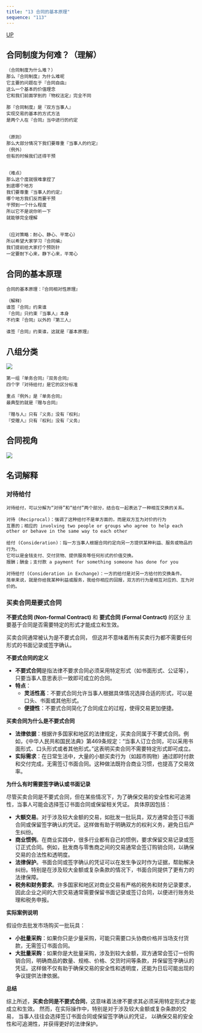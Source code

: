 ```yaml
---
title: "13 合同的基本原理"
sequence: "113"
---
```


[UP](/law/civil-law-index.html)

## 合同制度为何难？（理解）

```text
（合同制度为什么难？）
那么『合同制度』为什么难呢
它主要的问题在于『合同自由』
这么一个基本的价值理念
它和我们前面学到的『物权法定』完全不同

那『合同制度』是『双方当事人』
实现交易的基本的方式方法
是两个人在『合同』当中进行的约定


（原则）
那么大部分情况下我们要尊重『当事人的约定』
（例外）
但有的时候我们还得干预


（难点）
那么这个度就很难拿捏了
到底哪个地方
我们要尊重『当事人的约定』
哪个地方我们反而要干预
干预到一个什么程度
所以它不是说你听一下
就能够完全理解


（应对策略：耐心、静心、平常心）
所以希望大家学习『合同编』
我们提前给大家打个预防针
一定要耐下心来，静下心来，平常心
```

## 合同的基本原理

```text
合同的基本原理：『合同相对性原理』

（解释）
谁签『合同』约束谁
『合同』只约束『当事人』本身
不约束『合同』以外的『第三人』

谁签『合同』约束谁，这就是『基本原理』
```

## 八组分类

![](/assets/images/law/civil/合同-学理分类.svg)

```text
第一组『单务合同』『双务合同』
四个字『对待给付』是它的区分标准

重点『例外』是『单务合同』
最典型的就是『赠与合同』

『赠与人』只有『义务』没有『权利』
『受赠人』只有『权利』没有『义务』
```

## 合同视角

![](/assets/images/law/civil/合同-学理分类-名称视角.svg)




## 名词解释

### 对待给付

```text
对待给付，可以分解为“对待”和“给付”两个部分，结合在一起表达了一种相互交换的关系。

对待 (Reciprocal)：强调了这种给付不是单方面的，而是双方互为对价的行为
互惠的；相应的 involving two people or groups who agree to help each other or behave in the same way to each other

给付 (Consideration)：指一方当事人根据合同约定向另一方提供某种利益、服务或物品的行为。
它可以是金钱支付、交付货物、提供服务等任何形式的价值交换。
报酬；酬金；支付款 a payment for something someone has done for you

对待给付 (Consideration in Exchange)：一方的给付是对另一方给付的交换条件。
简单来说，就是你给我某种利益或服务，我给你相应的回报，双方的行为是相互对应的、互为对价的。
```

### 买卖合同是要式合同

**不要式合同 (Non-formal Contract)** 和 **要式合同 (Formal Contract)** 的区分
主要基于合同是否需要特定的形式才能成立和生效。

买卖合同通常被认为是不要式合同，
但这并不意味着所有买卖行为都不需要任何形式的书面记录或签字确认。

**不要式合同的定义**

- **不要式合同**是指法律不要求合同必须采用特定形式（如书面形式、公证等），只要当事人意思表示一致即可成立的合同。
- **特点**：
  - **灵活性高**：不要式合同允许当事人根据具体情况选择合适的形式，可以是口头、书面或其他形式。
  - **便捷性**：不要式合同简化了合同成立的过程，使得交易更加便捷。

**买卖合同为什么是不要式合同**

- **法律依据**：根据许多国家和地区的法律规定，买卖合同属于不要式合同。例如，《中华人民共和国民法典》第469条规定：“当事人订立合同，可以采用书面形式、口头形式或者其他形式。”这表明买卖合同不需要特定形式即可成立。
- **实际需求**：在日常生活中，大量的小额买卖行为（如超市购物）通过即时付款和交付完成，无需签订书面合同。这种做法既符合商业习惯，也提高了交易效率。

**为什么有时需要签字确认或书面记录**

尽管买卖合同是不要式合同，但在某些情况下，为了确保交易的安全性和可追溯性，当事人可能会选择签订书面合同或保留相关凭证。
具体原因包括：


- **大额交易**。对于涉及较大金额的交易，如批发一批玩具，双方通常会签订书面合同或保留签字确认的凭证。这样做有助于明确双方的权利义务，避免日后产生纠纷。
- **商业惯例**。在商业实践中，很多行业都有自己的惯例，要求保留交易记录或签订正式合同。例如，批发商与零售商之间的交易通常会签订购销合同，以确保交易的合法性和透明度。
- **法律保护**。书面合同或签字确认的凭证可以在发生争议时作为证据，帮助解决纠纷。特别是在涉及较大金额或复杂条款的情况下，书面合同提供了更有力的法律保障。
- **税务和财务要求**。许多国家和地区对商业交易有严格的税务和财务记录要求，因此企业之间的大宗交易通常需要保留书面记录或签订合同，以便进行账务处理和税务申报。

**实际案例说明**

假设你去批发市场购买一批玩具：

- **小批量采购**：如果你只是少量采购，可能只需要口头协商价格并当场支付货款，无需签订书面合同。
- **大批量采购**：如果你是大批量采购，涉及到较大金额，双方通常会签订一份购销合同，明确商品的数量、规格、价格、交货时间等条款，并保留签字确认的凭证。这样做不仅有助于确保交易的安全性和透明度，还能为日后可能出现的争议提供法律依据。

**总结**

综上所述，**买卖合同是不要式合同**，这意味着法律不要求其必须采用特定形式才能成立和生效。
然而，在实际操作中，特别是对于涉及较大金额或复杂条款的交易，
当事人往往会选择签订书面合同或保留签字确认的凭证，
以确保交易的安全性和可追溯性，并获得更好的法律保护。
